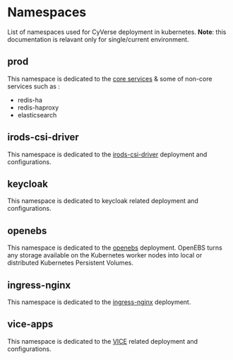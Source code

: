 # Namespaces

List of namespaces used for CyVerse deployment in kubernetes.
**Note**: this documentation is relavant only for single/current environment.

## prod
This namespace is dedicated to the [core services](index.md) & some of non-core services such as : 
* redis-ha
* redis-haproxy
* elasticsearch

## irods-csi-driver
This namespace is dedicated to the [irods-csi-driver](https://github.com/cyverse/irods-csi-driver) deployment and configurations.

## keycloak
This namespace is dedicated to keycloak related deployment and configurations.

## openebs
This namespace is dedicated to the [openebs](https://openebs.io/) deployment.
OpenEBS turns any storage available on the Kubernetes worker nodes into local or distributed Kubernetes Persistent Volumes.


## ingress-nginx
This namespace is dedicated to the [ingress-nginx](https://docs.nginx.com/nginx-ingress-controller/) deployment.

## vice-apps
This namespace is dedicated to the [VICE](https://cyverse.org/node/50) related deployment and configurations.
